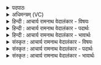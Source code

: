 <details><summary>पदपाठः</summary>

उ꣡षः꣢꣯। अ꣣द्य꣡। अ꣣। द्य꣢। इ꣣ह꣢। गो꣣मति। अ꣡श्वा꣢꣯वति। वि꣣भावरि। वि। भावरि। रेव꣢त्। अ꣣स्मे꣡इति꣢। वि। उ꣣च्छ। सूनृतावति। सु। नृतावति। १७३२।
</details>

<details><summary>अधिमन्त्रम् (VC)</summary>

- उषाः
- गोतमो राहूगणः
- उष्णिक्
- ऋषभः
</details>

<details><summary>हिन्दी : आचार्य रामनाथ वेदालंकार - विषयः</summary>

आगे फिर वही विषय कहा गया है।
</details>

<details><summary>हिन्दी : आचार्य रामनाथ वेदालंकार - पदार्थः</summary>

पदार्थान्वयभाषाः -  (गोमति) गौओं और दिव्य प्रकाशोंवाली, (अश्वावति) घोड़ों और प्राणबलोंवाली, (विभावरि) ज्योतिर्मयी, (सूनृतावति) प्रिय,सत्य,मधुर वेदवाणीवाली, (उषः) हे जगन्माता ! तू (अद्य) आज (इह) इस हमारे जीवन में (अस्मे) हमारे लिए (रेवत्) दिव्य ऐश्वर्य के साथ उदित होती हुई (व्युच्छ) तमोगुण की अधिकता का निवारण कर दे ॥२॥
</details>

<details><summary>हिन्दी : आचार्य रामनाथ वेदालंकार - भावार्थः</summary>

भावार्थभाषाः -  जैसे ज्योतिर्मयी उषा रात्रि के अन्धकार को हटाती है,वैसे ही जगन्माता स्तोताओं के मानस-पटल से तमोगुण के साम्राज्य को दूर करके उन्हें सत्त्वगुण की प्रधानतावाला कर देती है ॥२॥
</details>

<details><summary>संस्कृत : आचार्य रामनाथ वेदालंकार - विषयः</summary>

अथ पुनरपि स एव विषय उच्यते।
</details>

<details><summary>संस्कृत : आचार्य रामनाथ वेदालंकार - पदार्थः</summary>

पदार्थान्वयभाषाः -  हे (गोमति) गावः धेनवः दिव्यप्रकाशाश्चास्याः सन्तीति तादृशि, (अश्वावति) अश्वास्तुरगाः प्राणबलानि चास्याः सन्तीति तादृशि।[अत्र मन्त्रे ‘सोमाश्वेन्द्रियविश्वदेव्यस्य मतौ’ अ० ६।३।१३१ इत्यश्वशब्दस्य दीर्घः।] (विभावरि) ज्योतिर्मयि, (सूनृतावति) सूनृता प्रिया सत्या मधुरा च वेदवागस्या अस्तीति तादृशि (उषः) जगन्मातः ! त्वम् (अद्य) अस्मिन् दिने (इह) अस्माकं जीवने (अस्मे) अस्मभ्यम् (रेवत्) दिव्यैश्वर्ययुक्तं यथा स्यात् तथा।[अत्र रयिशब्दान्मतुपि ‘रयेर्मतौ बहुलम्’ अ० ६।१।३४ वा० इति वार्तिकेन यकारस्य सम्प्रसारणे ‘छन्दसीरः’ अ० ८।२।१५ इति मतुपो मस्य वत्वम्।] (व्युच्छ) तमोगुणाधिक्यं विवासय ॥२॥२
</details>

<details><summary>संस्कृत : आचार्य रामनाथ वेदालंकार - भावार्थः</summary>

भावार्थभाषाः -  यथा ज्योतिर्मयी उषा रात्रेरन्धकारं निवारयति तथैव जगज्जननी स्तोतॄणां मानसपटलात् तमोगुणसाम्राज्यं दूरीकृत्य तान् सत्त्वगुणप्रधानान् करोति ॥२॥
</details>